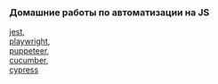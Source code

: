 ### Домашние работы по автоматизации на JS

 [jest](https://github.com/PershikovaEP/jest-coverage),    
    [playwright](https://github.com/PershikovaEP/playwright),    
    [puppeteer](https://github.com/PershikovaEP/puppeteer),    
    [cucumber](https://github.com/PershikovaEP/puppeteer-cucumber),    
    [cypress](https://github.com/PershikovaEP/cypress)
